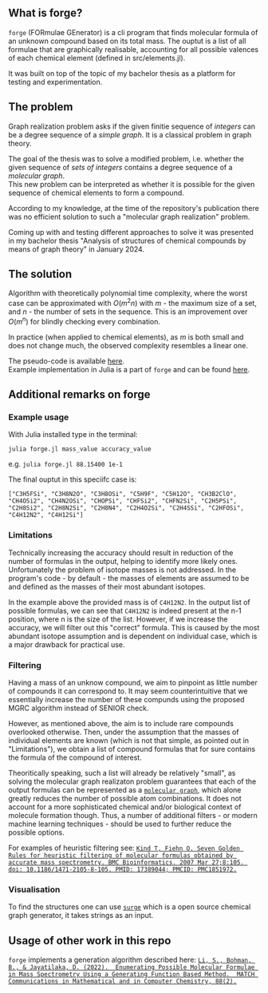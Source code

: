 ## What is forge?
`forge` (FORmulae GEnerator) is a cli program that finds molecular formula of an unknown compound based on its total mass. The ouptut is a list of all formulae that are graphically realisable, accounting for all possible valences of each chemical element (defined in src/elements.jl). 

It was built on top of the topic of my bachelor thesis as a platform for testing and experimentation.

## The problem
Graph realization problem asks if the given finitie sequence of *integers* can be a degree sequence of a *simple graph*. It is a classical problem in graph theory.

The goal of the thesis was to solve a modified problem, i.e. whether the given sequence of *sets of integers* contains a degree sequence of a *molecular graph*.  
This new problem can be interpreted as whether it is possible for the given sequence of chemical elements to form a compound.

According to my knowledge, at the time of the repository's publication there was no efficient solution to such a "molecular graph realization" problem.

Coming up with and testing different approaches to solve it was presented in my bachelor thesis "Analysis of structures of chemical compounds by means of graph theory" in January 2024.

## The solution
Algorithm with theoretically polynomial time complexity, where the worst case can be approximated with $O(m^2n)$ with $m$ - the maximum size of a set, and $n$ - the number of sets in the sequence.
This is an improvement over $O(m^n)$ for blindly checking every combination.

In practice (when applied to chemical elements), as $m$ is both small and does not change much, the observed complexity resembles a linear one. 

The pseudo-code is available [here](https://github.com/dgsob/forge/blob/main/mgrc.pdf).  
Example implementation in Julia is a part of `forge` and can be found [here](https://github.com/dgsob/forge/blob/main/src/generation/filtering/mgraph.jl). 

## Additional remarks on forge

### Example usage
With Julia installed type in the terminal:

`julia forge.jl mass_value accuracy_value`

e.g. `julia forge.jl 88.15400 1e-1`

The final ouptut in this speciifc case is: 

`["C3H5FSi", "C3H8N2O", "C3H8OSi", "C5H9F", "C5H12O", "CH3B2ClO", "CH4OSi2", "CH4N2OSi", "CHOPSi", "CHFSi2", "CHFN2Si", "C2H5PSi", "C2H8Si2", "C2H8N2Si", "C2H8N4", "C2H4O2Si", "C2H4SSi", "C2HFOSi", "C4H12N2", "C4H12Si"]`


### Limitations
Technically increasing the accuracy should result in reduction of the number of formulas in the output, helping to identify more likely ones. Unfortunately the problem of isotope masses is not addressed. In the program's code - by default - the masses of elements are assumed to be and defined as the masses of their most abundant isotopes. 

In the example above the provided mass is of `C4H12N2`. In the output list of possible formulas, we can see that `C4H12N2` is indeed present at the n-1 position, where n is the size of the list. However, if we increase the accuracy, we will filter out this "correct" formula. This is caused by the most abundant isotope assumption and is dependent on individual case, which is a major drawback for practical use.

### Filtering
Having a mass of an unknow compound, we aim to pinpoint as little number of compounds it can correspond to. It may seem counterintuitive that we essentially increase the number of these compunds using the proposed MGRC algorithm instead of SENIOR check. 

However, as mentioned above, the aim is to include rare compounds overlooked otherwise. Then, under the assumption that the masses of individual elements are known (which is not that simple, as pointed out in "Limitations"), we obtain a list of compound formulas that for sure contains the formula of the compound of interest. 

Theoritically speaking, such a list will already be relatively "small", as solving the molecular graph realizaton problem guarantees that each of the output formulas can be represented as a [`molecular graph`](https://en.wikipedia.org/wiki/Molecular_graph), which alone greatly reduces the number of possible atom combinations. It does not account for a more sophisticated chemical and/or biological context of molecule formation though. Thus, a number of additional filters - or modern machine learning techniques - should be used to further reduce the possible options. 

For examples of heuristic filtering see: 
[`Kind T, Fiehn O. Seven Golden Rules for heuristic filtering of molecular formulas obtained by accurate mass spectrometry. BMC Bioinformatics. 2007 Mar 27;8:105. doi: 10.1186/1471-2105-8-105. PMID: 17389044; PMCID: PMC1851972.`](https://pubmed.ncbi.nlm.nih.gov/17389044/)

### Visualisation
To find the structures one can use [`surge`](https://github.com/StructureGenerator/surge) which is a open source chemical graph generator, it takes strings as an input.

## Usage of other work in this repo
`forge` implements a generation algorithm described here:
[`Li, S., Bohman, B., & Jayatilaka, D. (2022). 
Enumerating Possible Molecular Formulae in Mass Spectrometry Using a Generating Function Based Method. 
MATCH Communications in Mathematical and in Computer Chemistry, 88(2).`](https://match.pmf.kg.ac.rs/electronic_versions/Match88/n2/match88n2_321-350.pdf)
